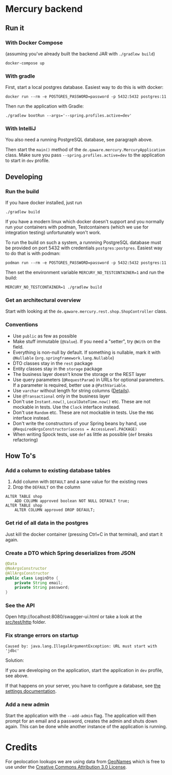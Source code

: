 # Mercury backend

## Run it

### With Docker Compose

(assuming you've already built the backend JAR with `./gradlew build`)

```shell script
docker-compose up
```

### With gradle

First, start a local postgres database. Easiest way to do this is with docker:

```shell script
docker run --rm -e POSTGRES_PASSWORD=password -p 5432:5432 postgres:11
```

Then run the application with Gradle:

```shell script
./gradlew bootRun --args='--spring.profiles.active=dev'
```

### With IntelliJ

You also need a running PostgreSQL database, see paragraph above.

Then start the `main()` method of the `de.qaware.mercury.MercuryApplication` class. Make sure you pass `--spring.profiles.active=dev`
to the application to start in `dev` profile.

## Developing

### Run the build

If you have docker installed, just run

```shell script
./gradlew build
```

If you have a modern linux which docker doesn't support and you normally run your containers with podman, 
Testcontainers (which we use for integration testing) unfortunately won't work.

To run the build on such a system, a runnning PostgreSQL database must be provided on port 5432 with credentials 
`postgres:postgres`. Easiest way to do that is with podman:

```
podman run --rm -e POSTGRES_PASSWORD=password -p 5432:5432 postgres:11
```

Then set the environment variable `MERCURY_NO_TESTCONTAINER=1` and run the build:

```shell script
MERCURY_NO_TESTCONTAINER=1 ./gradlew build
```

### Get an architectural overview

Start with looking at the `de.qaware.mercury.rest.shop.ShopController` class.

### Conventions

* Use `public` as few as possible
* Make stuff immutable (`@Value`). If you need a "setter", try `@With` on the field.
* Everything is non-null by default. If something is nullable, mark it with `@Nullable` (`org.springframework.lang.Nullable`)
* DTO classes stay in the `rest` package
* Entity classes stay in the `storage` package
* The business layer doesn't know the storage or the REST layer
* Use query parameters (`@RequestParam`) in URLs for optional parameters. If a parameter is required, better use a `@PathVariable`.
* Use `varchar` without length for string columns ([Details](https://wiki.postgresql.org/wiki/Don%27t_Do_This#Don.27t_use_varchar.28n.29_by_default)).
* Use `@Transactional` only in the business layer
* Don't use `Instant.now()`, `LocalDateTime.now()` etc. These are not mockable in tests. Use the `Clock` interface instead.
* Don't use `Random` etc. These are not mockable in tests. Use the `RNG` interface instead.
* Don't write the constructors of your Spring beans by hand, use `@RequiredArgsConstructor(access = AccessLevel.PACKAGE)`
* When writing Spock tests, use `def` as little as possible (`def` breaks refactoring) 

## How To's

### Add a column to existing database tables

1. Add column with `DEFAULT` and a sane value for the existing rows
1. Drop the `DEFAULT` on the column

```
ALTER TABLE shop
    ADD COLUMN approved boolean NOT NULL DEFAULT true;
ALTER TABLE shop 
    ALTER COLUMN approved DROP DEFAULT;
```

### Get rid of all data in the postgres

Just kill the docker container (pressing Ctrl+C in that terminal), and start it again.

### Create a DTO which Spring deserializes from JSON

```java
@Data
@NoArgsConstructor
@AllArgsConstructor
public class LoginDto {
    private String email;
    private String password;
}
```

### See the API

Open http://localhost:8080/swagger-ui.html or take a look at the [src/test/http](src/test/http) folder.

### Fix strange errors on startup

```
Caused by: java.lang.IllegalArgumentException: URL must start with 'jdbc'
```

Solution:

If you are developing on the application, start the application in `dev` profile, see above.

If that happens on your server, you have to configure a database, see [the settings documentation](settings.md).

### Add a new admin

Start the application with the `--add-admin` flag. The application will then prompt for an email and a password,
creates the admin and shuts down again. This can be done while another instance of the application is running.

# Credits

For geolocation lookups we are using data from [GeoNames](https://download.geonames.org/export/zip/)
which is free to use under the [Creative Commons Attribution 3.0 License](https://creativecommons.org/licenses/by/3.0/).
